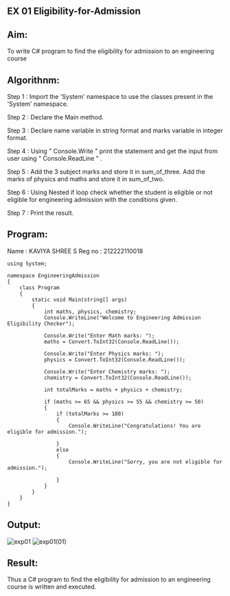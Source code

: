 ## EX 01 Eligibility-for-Admission
## Aim:
To write C# program to find the eligibility for admission to an engineering course

## Algorithnm:
Step 1 : Import the 'System' namespace to use the classes present in the 'System' namespace.

Step 2 : Declare the Main method.

Step 3 : Declare name variable in string format and marks variable in integer format.

Step 4 : Using " Console.Write " print the statement and get the input from user using " Console.ReadLine " .

Step 5 : Add the 3 subject marks and store it in sum_of_three. Add the marks of physics and maths and store it in sum_of_two.

Step 6 : Using Nested if loop check whether the student is eligible or not eligible for engineering admission with the conditions given.

Step 7 : Print the result.

## Program:

Name : KAVIYA SHREE S
Reg no : 212222110018
```
using System;

namespace EngineeringAdmission
{
    class Program
    {
        static void Main(string[] args)
        {
            int maths, physics, chemistry;
            Console.WriteLine("Welcome to Engineering Admission Eligibility Checker");

            Console.Write("Enter Math marks: ");
            maths = Convert.ToInt32(Console.ReadLine());

            Console.Write("Enter Physics marks: ");
            physics = Convert.ToInt32(Console.ReadLine());

            Console.Write("Enter Chemistry marks: ");
            chemistry = Convert.ToInt32(Console.ReadLine());

            int totalMarks = maths + physics + chemistry;

            if (maths >= 65 && physics >= 55 && chemistry >= 50)
            {
                if (totalMarks >= 180)
                {
                    Console.WriteLine("Congratulations! You are eligible for admission.");

                }
                else
                {
                    Console.WriteLine("Sorry, you are not eligible for admission.");

                }
            }
        }
    }
}

```




## Output:
![exp01](https://github.com/arunkumarsukdevchavan/Eligibility-for-Admission/assets/118343978/529bef16-7733-423f-8d82-7ba9870b2ee0)
![exp01(01)](https://github.com/arunkumarsukdevchavan/Eligibility-for-Admission/assets/118343978/24fd6204-78b0-4f91-bf5a-bde473d9cf5f)

## Result:
Thus a C# program to find the eligibility for admission to an engineering course is written and executed.

